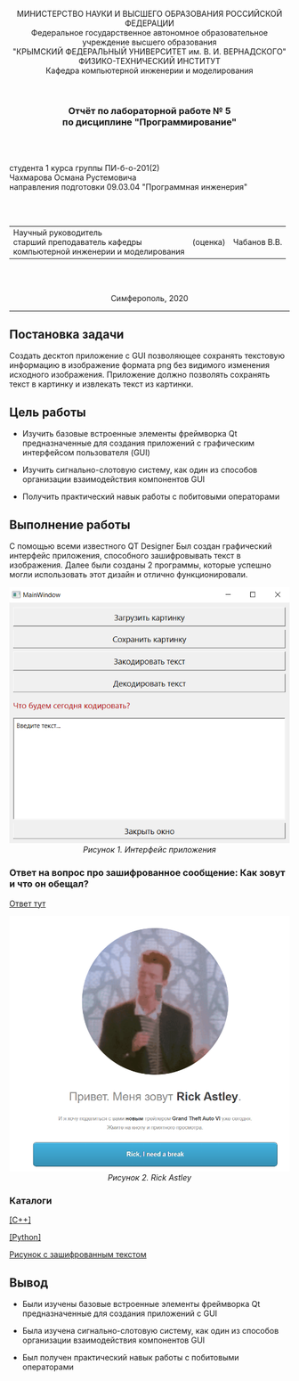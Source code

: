 <p align="center">МИНИСТЕРСТВО НАУКИ  И ВЫСШЕГО ОБРАЗОВАНИЯ РОССИЙСКОЙ ФЕДЕРАЦИИ<br>
Федеральное государственное автономное образовательное учреждение высшего образования<br>
"КРЫМСКИЙ ФЕДЕРАЛЬНЫЙ УНИВЕРСИТЕТ им. В. И. ВЕРНАДСКОГО"<br>
ФИЗИКО-ТЕХНИЧЕСКИЙ ИНСТИТУТ<br>
Кафедра компьютерной инженерии и моделирования</p>
<br>
<h3 align="center">Отчёт по лабораторной работе № 5<br> по дисциплине "Программирование"</h3>

<br><br>

<p>студента 1 курса группы ПИ-б-о-201(2)<br>
Чахмарова Османа Рустемовича<br>
направления подготовки 09.03.04 "Программная инженерия"</p>

<br><br>
<table>
<tr><td>Научный руководитель<br> старший преподаватель кафедры<br> компьютерной инженерии и моделирования</td>
<td>(оценка)</td>
<td>Чабанов В.В.</td>
</tr>
</table>
<br><br>

<p align="center">Симферополь, 2020</p>
<hr>

## Постановка задачи

Создать десктоп приложение с GUI позволяющее сохранять текстовую информацию в изображение формата png без видимого изменения исходного изображения. Приложение должно позволять сохранять текст в картинку и извлекать текст из картинки.

## Цель работы

- Изучить базовые встроенные элементы фреймворка Qt предназначенные для создания приложений с графическим интерфейсом пользователя (GUI)

- Изучить сигнально-слотовую систему, как один из способов организации взаимодействия компонентов GUI

- Получить практический навык работы с побитовыми операторами

## Выполнение работы

С помощью всеми известного QT Designer Был создан графический интерфейс приложения, способного зашифровывать текст в изображения. Далее были созданы 2 программы, которые успешно могли использовать этот дизайн и отлично функционировали.

<p align="center">
<img src="media/interface.png"><br>
<em>Рисунок 1. Интерфейс приложения</em>

### Ответ на вопрос про зашифрованное сообщение: Как зовут и что он обещал?

[Ответ тут](Rick.html)

<p align="center">
<img src="media/Rick.png"><br>
<em>Рисунок 2. Rick Astley</em>

### Каталоги

[[C++]](./C++)

[[Python]](./Python)

[Рисунок с зашифрованным текстом](./media/ChtoZheTam.png)

## Вывод

- Были изучены базовые встроенные элементы фреймворка Qt предназначенные для создания приложений с GUI

- Была изучена сигнально-слотовую систему, как один из способов организации взаимодействия компонентов GUI

- Был получен практический навык работы с побитовыми операторами